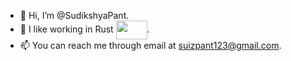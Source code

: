 - 👋 Hi, I’m @SudikshyaPant.
- 🌱 I like working in Rust <img src="https://github.com/user-attachments/assets/c1a53f75-3fc5-47bc-965e-0e8fad289531" width="50" height="30" style="vertical-align: middle;">.
- 📫 You can reach me through email at suizpant123@gmail.com.

<!---
SudikshyaPant/SudikshyaPant is a ✨ special ✨ repository because its `README.md` (this file) appears on your GitHub profile.
You can click the Preview link to take a look at your changes.
--->
